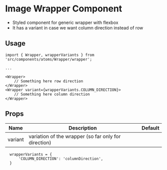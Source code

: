 # Image Wrapper Component

- Styled component for generic wrapper with flexbox
- It has a variant in case we want column direction instead of row

## Usage

```
import { Wrapper, wrapperVariants } from 'src/components/atoms/Wrapper/wrapper';

...

<Wrapper>
    // Something here row direction
</Wrapper>
<Wrapper variant={wrapperVariants.COLUMN_DIRECTION}>
    // Something here column direction
</Wrapper>

```

## Props


| Name | Description | Default |
|------|-------------|---------|
| variant     |  variation of the wrapper (so far only for direction)         |         |


```
  wrapperVariants = {
      'COLUMN_DIRECTION': 'columnDirection',
  }
```
